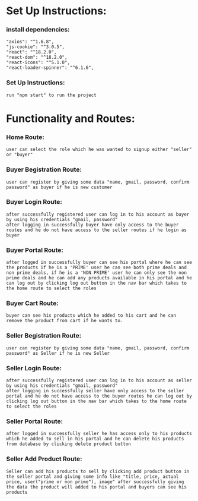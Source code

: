 # Set Up Instructions:

### install dependencies:

    "axios": "^1.6.8",
    "js-cookie": "^3.0.5",
    "react": "^18.2.0",
    "react-dom": "^18.2.0",
    "react-icons": "^5.1.0",
    "react-loader-spinner": "^6.1.6",

### Set Up Instructions:

    run "npm start" to run the project

# Functionality and Routes:

### Home Route:

    user can select the role which he was wanted to signup either "seller" or "buyer"

### Buyer Begistration Route:

    user can register by giving some data "name, gmail, password, confirm password" as buyer if he is new customer

### Buyer Login Route:

    after successfully registered user can log in to his account as buyer by using his credentials "gmail, password"
    after logging in successfully buyer have only access to the buyer routes and he do not have access to the seller routes if he login as buyer

### Buyer Portal Route:

    after logged in successfully buyer can see his portal where he can see the products if he is a 'PRIME' user he can see both prime deals and non prime deals, if he is a 'NON PRIME' user he can only see the non prime deals and he can add any products available in his portal and he can log out by clicking log out button in the nav bar which takes to the home route to select the roles

### Buyer Cart Route:

    buyer can see his products which he added to his cart and he can remove the product from cart if he wants to.

### Seller Begistration Route:

    user can register by giving some data "name, gmail, password, confirm password" as Seller if he is new Seller

### Seller Login Route:

    after successfully registered user can log in to his account as seller by using his credentials "gmail, password"
    after logging in successfully seller have only access to the seller portal and he do not have access to the buyer routes he can log out by clicking log out button in the nav bar which takes to the home route to select the roles

### Seller Portal Route:

    after logged in successfully seller he has access only to his products which he added to sell in his portal and he can delete his products from database by clicking delete product button

### Seller Add Product Route:

    Seller can add his products to sell by clicking add product button in the seller portal and giving some info like "title, price, actual price, user("prime or non prime"), image" after successfully giving the data the product will added to his portal and buyers can see his products
